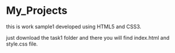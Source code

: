 # My_Projects

this is work sample1 developed using HTML5 and CSS3.


 just download the task1 folder and there you will find index.html and style.css file.
